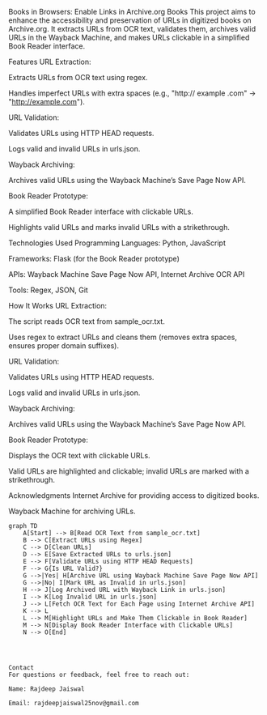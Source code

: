 Books in Browsers: Enable Links in Archive.org Books
This project aims to enhance the accessibility and preservation of URLs in digitized books on Archive.org. It extracts URLs from OCR text, validates them, archives valid URLs in the Wayback Machine, and makes URLs clickable in a simplified Book Reader interface.

Features
URL Extraction:

Extracts URLs from OCR text using regex.

Handles imperfect URLs with extra spaces (e.g., "http:// example .com" → "http://example.com").

URL Validation:

Validates URLs using HTTP HEAD requests.

Logs valid and invalid URLs in urls.json.

Wayback Archiving:

Archives valid URLs using the Wayback Machine’s Save Page Now API.

Book Reader Prototype:

A simplified Book Reader interface with clickable URLs.

Highlights valid URLs and marks invalid URLs with a strikethrough.

Technologies Used
Programming Languages: Python, JavaScript

Frameworks: Flask (for the Book Reader prototype)

APIs: Wayback Machine Save Page Now API, Internet Archive OCR API

Tools: Regex, JSON, Git


How It Works
URL Extraction:

The script reads OCR text from sample_ocr.txt.

Uses regex to extract URLs and cleans them (removes extra spaces, ensures proper domain suffixes).

URL Validation:

Validates URLs using HTTP HEAD requests.

Logs valid and invalid URLs in urls.json.

Wayback Archiving:

Archives valid URLs using the Wayback Machine’s Save Page Now API.

Book Reader Prototype:

Displays the OCR text with clickable URLs.

Valid URLs are highlighted and clickable; invalid URLs are marked with a strikethrough.


Acknowledgments
Internet Archive for providing access to digitized books.

Wayback Machine for archiving URLs.





```mermaid
graph TD
    A[Start] --> B[Read OCR Text from sample_ocr.txt]
    B --> C[Extract URLs using Regex]
    C --> D[Clean URLs]
    D --> E[Save Extracted URLs to urls.json]
    E --> F[Validate URLs using HTTP HEAD Requests]
    F --> G{Is URL Valid?}
    G -->|Yes| H[Archive URL using Wayback Machine Save Page Now API]
    G -->|No| I[Mark URL as Invalid in urls.json]
    H --> J[Log Archived URL with Wayback Link in urls.json]
    I --> K[Log Invalid URL in urls.json]
    J --> L[Fetch OCR Text for Each Page using Internet Archive API]
    K --> L
    L --> M[Highlight URLs and Make Them Clickable in Book Reader]
    M --> N[Display Book Reader Interface with Clickable URLs]
    N --> O[End]




Contact
For questions or feedback, feel free to reach out:

Name: Rajdeep Jaiswal

Email: rajdeepjaiswal25nov@gmail.com


